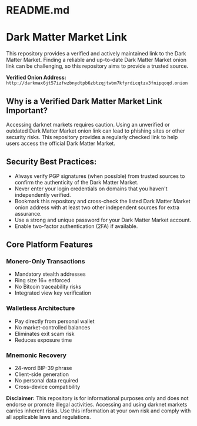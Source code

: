 # README.md

# Dark Matter Market Link

This repository provides a verified and actively maintained link to the Dark Matter Market. Finding a reliable and up-to-date Dark Matter Market onion link can be challenging, so this repository aims to provide a trusted source.

**Verified Onion Address:** `http://darkmax6jt57izfwzbnydtpb6zbtzqjtwbm7kfyrdicqtzv3fnipqoqd.onion`

## Why is a Verified Dark Matter Market Link Important?

Accessing darknet markets requires caution. Using an unverified or outdated Dark Matter Market onion link can lead to phishing sites or other security risks. This repository provides a regularly checked link to help users access the official Dark Matter Market.

## Security Best Practices:

*   Always verify PGP signatures (when possible) from trusted sources to confirm the authenticity of the Dark Matter Market.
*   Never enter your login credentials on domains that you haven't independently verified.
*   Bookmark this repository and cross-check the listed Dark Matter Market onion address with at least two other independent sources for extra assurance.
*   Use a strong and unique password for your Dark Matter Market account.
*   Enable two-factor authentication (2FA) if available.

## Core Platform Features

### Monero-Only Transactions

*   Mandatory stealth addresses
*   Ring size 16+ enforced
*   No Bitcoin traceability risks
*   Integrated view key verification

### Walletless Architecture

*   Pay directly from personal wallet
*   No market-controlled balances
*   Eliminates exit scam risk
*   Reduces exposure time

### Mnemonic Recovery

*   24-word BIP-39 phrase
*   Client-side generation
*   No personal data required
*   Cross-device compatibility

**Disclaimer:** This repository is for informational purposes only and does not endorse or promote illegal activities. Accessing and using darknet markets carries inherent risks. Use this information at your own risk and comply with all applicable laws and regulations.

